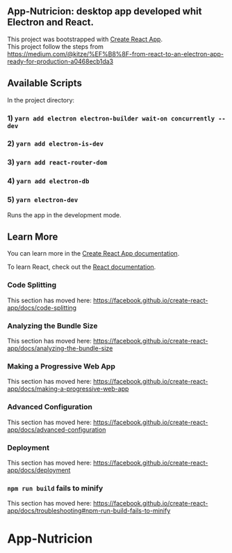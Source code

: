 ## App-Nutricion: desktop app developed whit Electron and React.

This project was bootstrapped with [Create React App](https://github.com/facebook/create-react-app). <br>
This project follow the steps from https://medium.com/@kitze/%EF%B8%8F-from-react-to-an-electron-app-ready-for-production-a0468ecb1da3

## Available Scripts

In the project directory:

### 1) `yarn add electron electron-builder wait-on concurrently --dev`

### 2) `yarn add electron-is-dev`

### 3) `yarn add react-router-dom`

### 4) `yarn add electron-db`

### 5) `yarn electron-dev`

Runs the app in the development mode.<br>

## Learn More

You can learn more in the [Create React App documentation](https://facebook.github.io/create-react-app/docs/getting-started).

To learn React, check out the [React documentation](https://reactjs.org/).

### Code Splitting

This section has moved here: https://facebook.github.io/create-react-app/docs/code-splitting

### Analyzing the Bundle Size

This section has moved here: https://facebook.github.io/create-react-app/docs/analyzing-the-bundle-size

### Making a Progressive Web App

This section has moved here: https://facebook.github.io/create-react-app/docs/making-a-progressive-web-app

### Advanced Configuration

This section has moved here: https://facebook.github.io/create-react-app/docs/advanced-configuration

### Deployment

This section has moved here: https://facebook.github.io/create-react-app/docs/deployment

### `npm run build` fails to minify

This section has moved here: https://facebook.github.io/create-react-app/docs/troubleshooting#npm-run-build-fails-to-minify
# App-Nutricion
